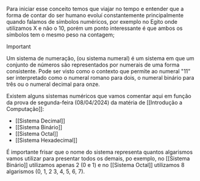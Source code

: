 
Para iniciar esse conceito temos que viajar no tempo e entender que a forma de contar do ser humano evoluí constantemente principalmente quando falamos de símbolos numéricos, por exemplo no Egito onde utilizamos X e não o 10, porém um ponto interessante é que ambos os símbolos tem o mesmo peso na contagem; 

> [!IMPORTANT]
> Um sistema de numeração, (ou sistema numeral) é um sistema em que um conjunto 
de números são representados por numerais de uma forma consistente. Pode ser visto como o contexto que permite ao numeral "11" ser interpretado como o numeral romano para dois, o numeral binário para três ou o numeral decimal para onze. 

Existem alguns sistemas numéricos que vamos comentar aqui em função da prova de segunda-feira (08/04/2024) da matéria de [[Introdução a Computação]]:

- [[Sistema Decimal]]
- [[Sistema Binário]]
- [[Sistema Octal]] 
- [[Sistema Hexadecimal]] 

É importante frisar que o nome do sistema representa quantos algarismos vamos utilizar para presentar todos os demais, po exemplo, no [[Sistema Binário]] utilizamos apenas 2 (0 e 1) e no [[Sistema Octal]] utilizamos 8 algarismos (0, 1, 2 3, 4, 5, 6, 7). 